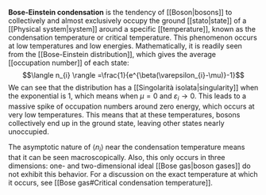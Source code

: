 **Bose-Einstein condensation** is the tendency of [[Boson|bosons]] to collectively and almost exclusively occupy the ground [[stato|state]] of a [[Physical system|system]] around a specific [[temperature]], known as the condensation temperature or critical temperature. This phenomenon occurs at low temperatures and low energies. Mathematically, it is readily seen from the [[Bose-Einstein distribution]], which gives the average [[occupation number]] of each state:
$$\langle n_{i} \rangle =\frac{1}{e^{\beta(\varepsilon_{i}-\mu)}-1}$$
We can see that the distribution has a [[Singolarità isolata|singularity]] when the exponential is $1$, which means when $\mu=0$ and $\varepsilon_{i}\to 0$. This leads to a massive spike of occupation numbers around zero energy, which occurs at very low temperatures. This means that at these temperatures, bosons collectively end up in the ground state, leaving other states nearly unoccupied.

The asymptotic nature of $\langle n_{i} \rangle$ near the condensation temperature means that it can be seen macroscopically. Also, this only occurs in three dimensions: one- and two-dimensional ideal [[Bose gas|boson gases]] do not exhibit this behavior.  For a discussion on the exact temperature at which it occurs, see [[Bose gas#Critical condensation temperature]].